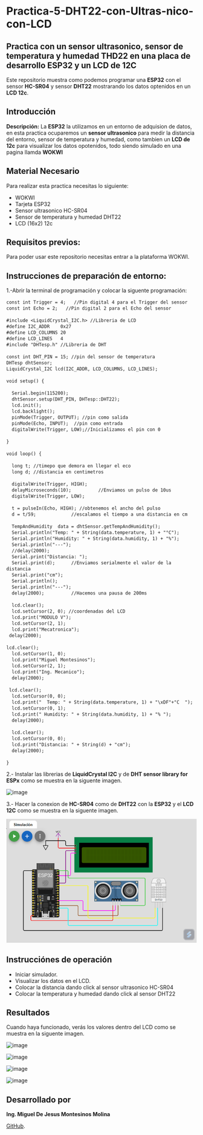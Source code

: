 # Practica-5-DHT22-con-Ultras-nico-con-LCD

## Practica con un sensor ultrasonico, sensor de temperatura y humedad THD22 en una placa de desarrollo ESP32 y un LCD de 12C 
Este repositorio muestra como podemos programar una **ESP32** con el sensor **HC-SR04** y sensor **DHT22** mostrarando los datos optenidos en un **LCD 12c**.

## Introducción
**Descripción:** 
La **ESP32** la utilizamos en un entorno de adquision de datos, en esta practica ocuparemos un **sensor ultrasonico** para medir la distancia del entorno, sensor de temperatura y humedad, como tambien un **LCD de 12c** para visualizar los datos opotenidos, todo siendo simulado en una pagina llamda **WOKWI**

## Material Necesario
Para realizar esta practica necesitas lo siguiente:
- WOKWI
- Tarjeta ESP32
- Sensor ultrasonico HC-SR04
- Sensor de temperatura y humedad DHT22
- LCD (16x2) 12c

## Requisitos previos:
Para poder usar este repositorio necesitas entrar a la plataforma WOKWI.

## Instrucciones de preparación de entorno:
1.-Abrir la terminal de programación y colocar la siguente programación:
```
const int Trigger = 4;   //Pin digital 4 para el Trigger del sensor
const int Echo = 2;   //Pin digital 2 para el Echo del sensor

#include <LiquidCrystal_I2C.h> //Libreria de LCD
#define I2C_ADDR    0x27
#define LCD_COLUMNS 20
#define LCD_LINES   4
#include "DHTesp.h" //Libreria de DHT

const int DHT_PIN = 15; //pin del sensor de temperatura
DHTesp dhtSensor;
LiquidCrystal_I2C lcd(I2C_ADDR, LCD_COLUMNS, LCD_LINES);

void setup() {

  Serial.begin(115200);
  dhtSensor.setup(DHT_PIN, DHTesp::DHT22);
  lcd.init();
  lcd.backlight();
  pinMode(Trigger, OUTPUT); //pin como salida
  pinMode(Echo, INPUT);  //pin como entrada
  digitalWrite(Trigger, LOW);//Inicializamos el pin con 0

}

void loop() {

  long t; //timepo que demora en llegar el eco
  long d; //distancia en centimetros

  digitalWrite(Trigger, HIGH);
  delayMicroseconds(10);          //Enviamos un pulso de 10us
  digitalWrite(Trigger, LOW);
  
  t = pulseIn(Echo, HIGH); //obtenemos el ancho del pulso
  d = t/59;             //escalamos el tiempo a una distancia en cm
 
  TempAndHumidity  data = dhtSensor.getTempAndHumidity();
  Serial.println("Temp: " + String(data.temperature, 1) + "°C");
  Serial.println("Humidity: " + String(data.humidity, 1) + "%");
  Serial.println("---");
  //delay(2000); 
  Serial.print("Distancia: ");
  Serial.print(d);      //Enviamos serialmente el valor de la distancia
  Serial.print("cm");
  Serial.println();
  Serial.println("---");
  delay(2000);          //Hacemos una pausa de 200ms

  lcd.clear(); 
  lcd.setCursor(2, 0); //coordenadas del LCD 
  lcd.print("MODULO V");
  lcd.setCursor(2, 1);
  lcd.print("Mecatronica");
 delay(2000);

lcd.clear();
  lcd.setCursor(1, 0);
  lcd.print("Miguel Montesinos");
  lcd.setCursor(2, 1);
  lcd.print("Ing. Mecanico");
  delay(2000);

 lcd.clear(); 
  lcd.setCursor(0, 0);
  lcd.print("  Temp: " + String(data.temperature, 1) + "\xDF"+"C  ");
  lcd.setCursor(0, 1);
  lcd.print(" Humidity: " + String(data.humidity, 1) + "% ");
  delay(2000);

  lcd.clear();
  lcd.setCursor(0, 0);
  lcd.print("Distancia: " + String(d) + "cm");
  delay(2000);

}
```
2.- Instalar las librerias de **LiquidCrystal I2C** y de **DHT sensor library for ESPx** como se muestra en la siguente imagen.

![image]()

3.- Hacer la conexion de **HC-SR04** como de **DHT22** con la **ESP32** y el **LCD 12C** como se muestra en la siguente imagen.

![image](https://github.com/MiguelMontesinos/Practica-5-DHT22-con-Ultras-nico-con-LCD/blob/main/Captura%20de%20pantalla%202024-12-12%20210725.png?raw=true)

## Instrucciónes de operación
- Iniciar simulador.
- Visualizar los datos en el LCD.
- Colocar la distancia dando click al sensor ultrasonico HC-SR04
- Colocar la temperatura y humedad dando click al sensor DHT22
  
## Resultados
Cuando haya funcionado, verás los valores dentro del LCD como se muestra en la siguente imagen.

![image]()

![image]()

![image]()

![image]()

## Desarrollado por 

**Ing. Miguel De Jesus Montesinos Molina** 

[GitHub](https://github.com/MiguelMontesinos).
